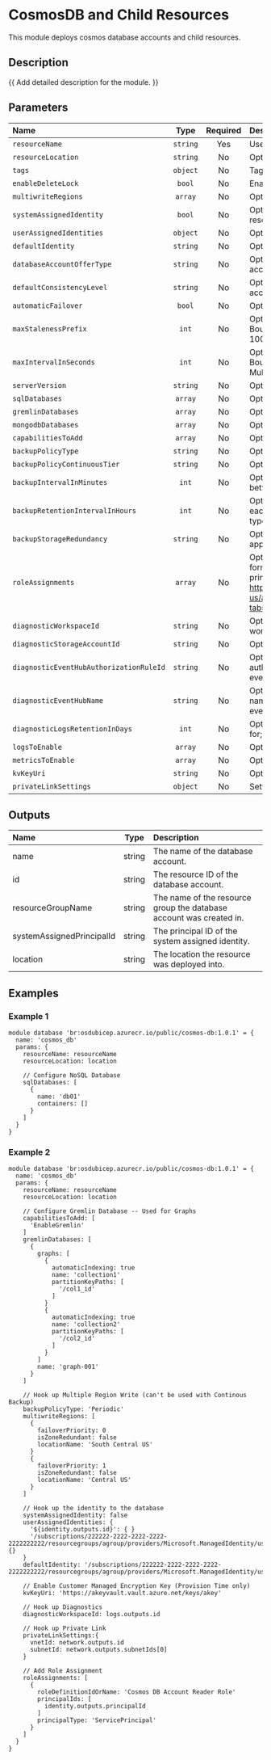 # CosmosDB and Child Resources

This module deploys cosmos database accounts and child resources.

## Description

{{ Add detailed description for the module. }}

## Parameters

| Name                                    | Type     | Required | Description                                                                                                                                                                                                                                                                   |
| :-------------------------------------- | :------: | :------: | :---------------------------------------------------------------------------------------------------------------------------------------------------------------------------------------------------------------------------------------------------------------------------- |
| `resourceName`                          | `string` | Yes      | Used to name all resources                                                                                                                                                                                                                                                    |
| `resourceLocation`                      | `string` | No       | Optional: Resource Location.                                                                                                                                                                                                                                                  |
| `tags`                                  | `object` | No       | Tags.                                                                                                                                                                                                                                                                         |
| `enableDeleteLock`                      | `bool`   | No       | Enable lock to prevent accidental deletion                                                                                                                                                                                                                                    |
| `multiwriteRegions`                     | `array`  | No       | Optional. Locations enabled for the Cosmos DB account.                                                                                                                                                                                                                        |
| `systemAssignedIdentity`                | `bool`   | No       | Optional. Enables system assigned managed identity on the resource.                                                                                                                                                                                                           |
| `userAssignedIdentities`                | `object` | No       | Optional. The ID(s) to assign to the resource.                                                                                                                                                                                                                                |
| `defaultIdentity`                       | `string` | No       | Optional. The default identity to be used.                                                                                                                                                                                                                                    |
| `databaseAccountOfferType`              | `string` | No       | Optional. The offer type for the Cosmos DB database account.                                                                                                                                                                                                                  |
| `defaultConsistencyLevel`               | `string` | No       | Optional. The default consistency level of the Cosmos DB account.                                                                                                                                                                                                             |
| `automaticFailover`                     | `bool`   | No       | Optional. Enable automatic failover for regions.                                                                                                                                                                                                                              |
| `maxStalenessPrefix`                    | `int`    | No       | Optional. Max stale requests. Required for BoundedStaleness. Valid ranges, Single Region: 10 to 1000000. Multi Region: 100000 to 1000000.                                                                                                                                     |
| `maxIntervalInSeconds`                  | `int`    | No       | Optional. Max lag time (minutes). Required for BoundedStaleness. Valid ranges, Single Region: 5 to 84600. Multi Region: 300 to 86400.                                                                                                                                         |
| `serverVersion`                         | `string` | No       | Optional. Specifies the MongoDB server version to use.                                                                                                                                                                                                                        |
| `sqlDatabases`                          | `array`  | No       | Optional. SQL Databases configurations.                                                                                                                                                                                                                                       |
| `gremlinDatabases`                      | `array`  | No       | Optional. Gremlin Databases configurations.                                                                                                                                                                                                                                   |
| `mongodbDatabases`                      | `array`  | No       | Optional. MongoDB Databases configurations.                                                                                                                                                                                                                                   |
| `capabilitiesToAdd`                     | `array`  | No       | Optional. List of Cosmos DB capabilities for the account.                                                                                                                                                                                                                     |
| `backupPolicyType`                      | `string` | No       | Optional. Describes the mode of backups.                                                                                                                                                                                                                                      |
| `backupPolicyContinuousTier`            | `string` | No       | Optional. Configuration values for continuous mode backup.                                                                                                                                                                                                                    |
| `backupIntervalInMinutes`               | `int`    | No       | Optional. An integer representing the interval in minutes between two backups. Only applies to periodic backup type.                                                                                                                                                          |
| `backupRetentionIntervalInHours`        | `int`    | No       | Optional. An integer representing the time (in hours) that each backup is retained. Only applies to periodic backup type.                                                                                                                                                     |
| `backupStorageRedundancy`               | `string` | No       | Optional. Enum to indicate type of backup residency. Only applies to periodic backup type.                                                                                                                                                                                    |
| `roleAssignments`                       | `array`  | No       | Optional. Array of objects that describe RBAC permissions, format { roleDefinitionResourceId (string), principalId (string), principalType (enum), enabled (bool) }. Ref: https://docs.microsoft.com/en-us/azure/templates/microsoft.authorization/roleassignments?tabs=bicep |
| `diagnosticWorkspaceId`                 | `string` | No       | Optional. Resource ID of the diagnostic log analytics workspace.                                                                                                                                                                                                              |
| `diagnosticStorageAccountId`            | `string` | No       | Optional. Resource ID of the diagnostic storage account.                                                                                                                                                                                                                      |
| `diagnosticEventHubAuthorizationRuleId` | `string` | No       | Optional. Resource ID of the diagnostic event hub authorization rule for the Event Hubs namespace in which the event hub should be created or streamed to.                                                                                                                    |
| `diagnosticEventHubName`                | `string` | No       | Optional. Name of the diagnostic event hub within the namespace to which logs are streamed. Without this, an event hub is created for each log category.                                                                                                                      |
| `diagnosticLogsRetentionInDays`         | `int`    | No       | Optional. Specifies the number of days that logs will be kept for; a value of 0 will retain data indefinitely.                                                                                                                                                                |
| `logsToEnable`                          | `array`  | No       | Optional. The name of logs that will be streamed.                                                                                                                                                                                                                             |
| `metricsToEnable`                       | `array`  | No       | Optional. The name of metrics that will be streamed.                                                                                                                                                                                                                          |
| `kvKeyUri`                              | `string` | No       | Optional. Customer Managed Encryption Key.                                                                                                                                                                                                                                    |
| `privateLinkSettings`                   | `object` | No       | Settings Required to Enable Private Link                                                                                                                                                                                                                                      |

## Outputs

| Name                      | Type   | Description                                                         |
| :------------------------ | :----: | :------------------------------------------------------------------ |
| name                      | string | The name of the database account.                                   |
| id                        | string | The resource ID of the database account.                            |
| resourceGroupName         | string | The name of the resource group the database account was created in. |
| systemAssignedPrincipalId | string | The principal ID of the system assigned identity.                   |
| location                  | string | The location the resource was deployed into.                        |

## Examples

### Example 1

```bicep
module database 'br:osdubicep.azurecr.io/public/cosmos-db:1.0.1' = {
  name: 'cosmos_db'
  params: {
    resourceName: resourceName
    resourceLocation: location

    // Configure NoSQL Database
    sqlDatabases: [
      {
        name: 'db01'
        containers: []
      }
    ]
  }
}
```

### Example 2

```bicep
module database 'br:osdubicep.azurecr.io/public/cosmos-db:1.0.1' = {
  name: 'cosmos_db'
  params: {
    resourceName: resourceName
    resourceLocation: location

    // Configure Gremlin Database -- Used for Graphs
    capabilitiesToAdd: [
      'EnableGremlin'
    ]
    gremlinDatabases: [
      {
        graphs: [
          {
            automaticIndexing: true
            name: 'collection1'
            partitionKeyPaths: [
              '/col1_id'
            ]
          }
          {
            automaticIndexing: true
            name: 'collection2'
            partitionKeyPaths: [
              '/col2_id'
            ]
          }
        ]
        name: 'graph-001'
      }
    ]

    // Hook up Multiple Region Write (can't be used with Continous Backup)
    backupPolicyType: 'Periodic'
    multiwriteRegions: [
      {
        failoverPriority: 0
        isZoneRedundant: false
        locationName: 'South Central US'
      }
      {
        failoverPriority: 1
        isZoneRedundant: false
        locationName: 'Central US'
      }
    ]

    // Hook up the identity to the database
    systemAssignedIdentity: false
    userAssignedIdentities: {
      '${identity.outputs.id}': { }
      '/subscriptions/222222-2222-2222-2222-2222222222/resourcegroups/agroup/providers/Microsoft.ManagedIdentity/userAssignedIdentities/aidentity': {}
    }
    defaultIdentity: '/subscriptions/222222-2222-2222-2222-2222222222/resourcegroups/agroup/providers/Microsoft.ManagedIdentity/userAssignedIdentities/aidentity'

    // Enable Customer Managed Encryption Key (Provision Time only)
    kvKeyUri: 'https://akeyvault.vault.azure.net/keys/akey'
    
    // Hook up Diagnostics
    diagnosticWorkspaceId: logs.outputs.id

    // Hook up Private Link
    privateLinkSettings:{
      vnetId: network.outputs.id
      subnetId: network.outputs.subnetIds[0]
    } 

    // Add Role Assignment
    roleAssignments: [
      {
        roleDefinitionIdOrName: 'Cosmos DB Account Reader Role'
        principalIds: [
          identity.outputs.principalId
        ]
        principalType: 'ServicePrincipal'
      }
    ]
  }
}
```